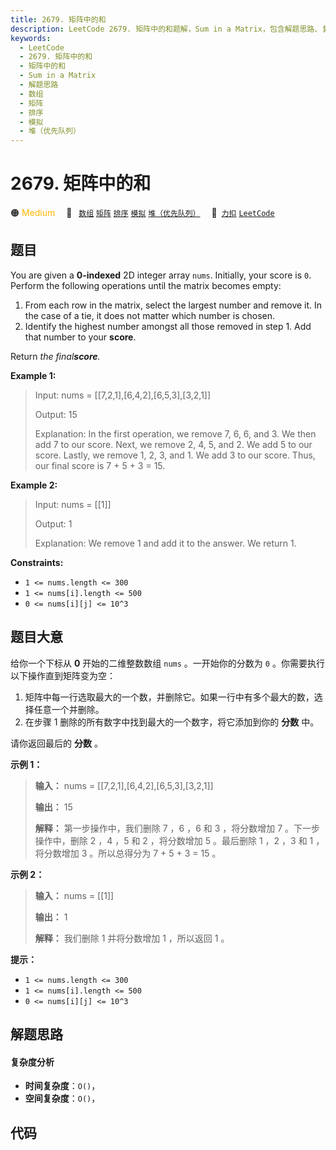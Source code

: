 ```yaml
---
title: 2679. 矩阵中的和
description: LeetCode 2679. 矩阵中的和题解，Sum in a Matrix，包含解题思路、复杂度分析以及完整的 JavaScript 代码实现。
keywords:
  - LeetCode
  - 2679. 矩阵中的和
  - 矩阵中的和
  - Sum in a Matrix
  - 解题思路
  - 数组
  - 矩阵
  - 排序
  - 模拟
  - 堆（优先队列）
---
```


# 2679. 矩阵中的和

🟠 <font color=#ffb800>Medium</font>&emsp; 🔖&ensp; [`数组`](/tag/array.md) [`矩阵`](/tag/matrix.md) [`排序`](/tag/sorting.md) [`模拟`](/tag/simulation.md) [`堆（优先队列）`](/tag/heap-priority-queue.md)&emsp; 🔗&ensp;[`力扣`](https://leetcode.cn/problems/sum-in-a-matrix) [`LeetCode`](https://leetcode.com/problems/sum-in-a-matrix)

## 题目

You are given a **0-indexed** 2D integer array `nums`. Initially, your score
is `0`. Perform the following operations until the matrix becomes empty:

  1. From each row in the matrix, select the largest number and remove it. In the case of a tie, it does not matter which number is chosen.
  2. Identify the highest number amongst all those removed in step 1. Add that number to your **score**.

Return _the final**score**._



**Example 1:**

> Input: nums = [[7,2,1],[6,4,2],[6,5,3],[3,2,1]]
> 
> Output: 15
> 
> Explanation: In the first operation, we remove 7, 6, 6, and 3. We then add 7 to our score. Next, we remove 2, 4, 5, and 2. We add 5 to our score. Lastly, we remove 1, 2, 3, and 1. We add 3 to our score. Thus, our final score is 7 + 5 + 3 = 15.

**Example 2:**

> Input: nums = [[1]]
> 
> Output: 1
> 
> Explanation: We remove 1 and add it to the answer. We return 1.



**Constraints:**

  * `1 <= nums.length <= 300`
  * `1 <= nums[i].length <= 500`
  * `0 <= nums[i][j] <= 10^3`


## 题目大意

给你一个下标从 **0**  开始的二维整数数组 `nums` 。一开始你的分数为 `0` 。你需要执行以下操作直到矩阵变为空：

  1. 矩阵中每一行选取最大的一个数，并删除它。如果一行中有多个最大的数，选择任意一个并删除。
  2. 在步骤 1 删除的所有数字中找到最大的一个数字，将它添加到你的 **分数**  中。

请你返回最后的 **分数**  。



**示例 1：**

> 
> 
> 
> 
> 
> **输入：** nums = [[7,2,1],[6,4,2],[6,5,3],[3,2,1]]
> 
> **输出：** 15
> 
> **解释：** 第一步操作中，我们删除 7 ，6 ，6 和 3 ，将分数增加 7 。下一步操作中，删除 2 ，4 ，5 和 2 ，将分数增加 5 。最后删除 1 ，2 ，3 和 1 ，将分数增加 3 。所以总得分为 7 + 5 + 3 = 15 。
> 
> 

**示例 2：**

> 
> 
> 
> 
> 
> **输入：** nums = [[1]]
> 
> **输出：** 1
> 
> **解释：** 我们删除 1 并将分数增加 1 ，所以返回 1 。



**提示：**

  * `1 <= nums.length <= 300`
  * `1 <= nums[i].length <= 500`
  * `0 <= nums[i][j] <= 10^3`


## 解题思路

#### 复杂度分析

- **时间复杂度**：`O()`，
- **空间复杂度**：`O()`，

## 代码

```javascript

```